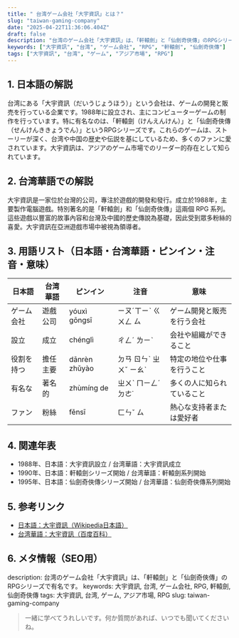 ```yaml
---
title: " 台湾ゲーム会社「大宇資訊」とは？"
slug: "taiwan-gaming-company"
date: "2025-04-22T11:36:06.404Z"
draft: false
description: "台湾のゲーム会社「大宇資訊」は、「軒轅劍」と「仙劍奇俠傳」のRPGシリーズで有名です。"
keywords: ["大宇資訊", "台湾", "ゲーム会社", "RPG", "軒轅劍", "仙劍奇俠傳"]
tags: ["大宇資訊", "台湾", "ゲーム", "アジア市場", "RPG"]
---
```


## 1. 日本語の解説
台湾にある「大宇資訊（だいうじょうほう）」という会社は、ゲームの開発と販売を行っている企業です。1988年に設立され、主にコンピューターゲームの制作を行っています。特に有名なのは、「軒轅劍（けんえんけん）」と「仙劍奇俠傳（せんけんききょうでん）」というRPGシリーズです。これらのゲームは、ストーリーが深く、台湾や中国の歴史や伝説を基にしているため、多くのファンに愛されています。大宇資訊は、アジアのゲーム市場でのリーダー的存在として知られています。

## 2. 台湾華語での解説  
大宇資訊是一家位於台灣的公司，專注於遊戲的開發和發行。成立於1988年，主要製作電腦遊戲。特別著名的是「軒轅劍」和「仙劍奇俠傳」這兩個 RPG 系列。這些遊戲以豐富的故事內容和台灣及中國的歷史傳說為基礎，因此受到眾多粉絲的喜愛。大宇資訊在亞洲遊戲市場中被視為領導者。

## 3. 用語リスト（日本語・台湾華語・ピンイン・注音・意味）

| 日本語             | 台湾華語          | ピンイン        | 注音        | 意味                     |
|------------------|---------------|--------------|------------|------------------------|
| ゲーム会社          | 遊戲公司         | yóuxì gōngsī | ㄧㄡˊㄒㄧˋ ㄍㄨㄥ ㄙ    | ゲーム開発と販売を行う会社  |
| 設立              | 成立            | chénglì      | ㄔㄥˊ ㄌㄧˋ   | 会社や組織ができること     |
| 役割を持つ          | 擔任主要        | dānrèn zhǔyào| ㄉㄢ ㄖㄣˋ ㄓㄨˇ ㄧㄠˋ | 特定の地位や仕事を行うこと  |
| 有名な            | 著名的          | zhùmíng de   | ㄓㄨˋ ㄇㄧㄥˊ ㄉㄜ˙  | 多くの人に知られていること  |
| ファン            | 粉絲            | fěnsī        | ㄈㄣˇ ㄙ     | 熱心な支持者または愛好者   |

## 4. 関連年表

- 1988年、日本語：大宇資訊設立 / 台湾華語：大宇資訊成立
- 1990年、日本語：軒轅劍シリーズ開始 / 台湾華語：軒轅劍系列開始
- 1995年、日本語：仙劍奇俠傳シリーズ開始 / 台湾華語：仙劍奇俠傳系列開始

## 5. 参考リンク  

- [日本語：大宇資訊（Wikipedia日本語）](https://ja.wikipedia.org/wiki/大宇資訊)
- [台湾華語：大宇資訊（百度百科）](https://baike.baidu.com/item/大宇资讯)

## 6. メタ情報（SEO用）

description: 台湾のゲーム会社「大宇資訊」は、「軒轅劍」と「仙劍奇俠傳」のRPGシリーズで有名です。
keywords: 大宇資訊, 台湾, ゲーム会社, RPG, 軒轅劍, 仙劍奇俠傳
tags: 大宇資訊, 台湾, ゲーム, アジア市場, RPG
slug: taiwan-gaming-company

>一緒に学べてうれしいです。何か質問があれば、いつでも聞いてくださいね。